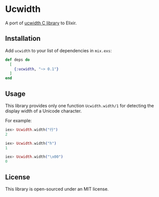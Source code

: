 # Ucwidth

A port of [ucwidth C library](https://www.cl.cam.ac.uk/~mgk25/) to Elixir.

## Installation

Add `ucwidth` to your list of dependencies in `mix.exs`:

```elixir
def deps do
  [
    {:ucwidth, "~> 0.1"}
  ]
end
```

## Usage

This library provides only one function `Ucwidth.width/1` for detecting the display width of a Unicode character.

For example:

```elixir
iex> Ucwidth.width("行")
2

iex> Ucwidth.width("h")
1

iex> Ucwidth.width("\x00")
0
```

## License

This library is open-sourced under an MIT license.

